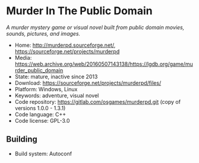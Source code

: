 # Murder In The Public Domain

_A murder mystery game or visual novel built from public domain movies, sounds, pictures, and images._

- Home: http://murderpd.sourceforge.net/, https://sourceforge.net/projects/murderpd
- Media: https://web.archive.org/web/20160507143138/https://lgdb.org/game/murder_public_domain
- State: mature, inactive since 2013
- Download: https://sourceforge.net/projects/murderpd/files/
- Platform: Windows, Linux
- Keywords: adventure, visual novel
- Code repository: https://gitlab.com/osgames/murderpd.git (copy of versions 1.0.0 - 1.3.1)
- Code language: C++
- Code license: GPL-3.0

## Building

- Build system: Autoconf
